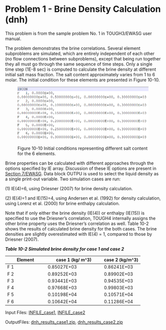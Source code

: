 # Problem 1 - Brine Density Calculation (dnh)

This problem is from the  sample problem No. 1  in TOUGH3/EWASG user manual.&#x20;

The problem demonstrates the brine correlations. Several element subproblems are simulated, which are entirely independent of each other (no flow connections between subproblems), except that being run together they all must go through the same sequence of time steps. Only a single time step (1E-8 sec) is computed to calculate the brine density at different initial salt mass fraction. The salt content approximately varies from 1 to 6 molar. The initial condition for these elements are presented in Figure 10-10.

<figure><img src="../../.gitbook/assets/image (77).png" alt="" width="563"><figcaption><p>Figure 10-10 Initial conditions representing different salt content for the 6 elements.  </p></figcaption></figure>

Brine properties can be calculated with different approaches through the options specified by IE array. Discussion of these IE options are present in [Section 7/EWASG](../../process-modeling/ewasg.md). Data block OUTPU is used to select the liquid density as a single print-out variable. Two simulation cases are run:&#x20;

(1) IE(4)=6, using Driesner (2007) for brine density calculation.

(2) IE(4)=1 and IE(15)=4, using Andersen et al. (1992) for density calculation, using Lorenz et al. (2000) for brine enthalpy calculation.

Note that if only either the brine density (IE(4)) or enthalpy (IE(15)) is specified to use the Driesner’s correlation, TOUGH4 internally assigns the other brine property uses the Driesner’s correlation as well. Table 10-2 shows the results of calculated brine density for the both cases. The brine densities are slightly overestimated with IE(4) = 1, compared to those by Driesner (2007).

_**Table 10-2 Simulated brine density for case 1 and case 2**_

<table><thead><tr><th width="117">Element</th><th width="168">case 1 (kg/ m^3)</th><th>case 2 (kg/m^3)</th></tr></thead><tbody><tr><td>F   1</td><td>0.85027E+03</td><td>0.86241E+03</td></tr><tr><td>F   2</td><td>0.89252E+03</td><td>0.89902E+03</td></tr><tr><td>F   3</td><td>0.93441E+03</td><td>0.94535E+03</td></tr><tr><td>F   4</td><td>0.97668E+03</td><td>0.99803E+03</td></tr><tr><td>F   5</td><td>0.10198E+04</td><td>0.10571E+04</td></tr><tr><td>F   6</td><td>0.10642E+04</td><td>0.11286E+04</td></tr></tbody></table>

Input Files:   [INFILE\_case1](https://drive.google.com/file/d/1WbzuSKlxHojpJ1zkjPwHiQjI8mCxhrTJ/view?usp=sharing),  [INFILE\_case2](https://drive.google.com/file/d/1OIVToiUVWHTLA43-4szVQzqpeQu3FR1Y/view?usp=sharing)

OutputFiles: [dnh\_results\_case1.zip](https://drive.google.com/file/d/1z2U3xQ2qngNQR61ejcRAkd92TD8DSdvZ/view?usp=sharing),  [dnh\_results\_case2.zip](https://drive.google.com/file/d/19VDV8Q9RxGhUgT3-zUaHDS1UmANxa0Wx/view?usp=sharing)
